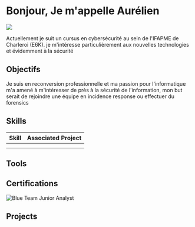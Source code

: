 # Bonjour, Je m'appelle Aurélien

<a href="https://www.linkedin.com/in/aurelien-pardons/"><img src="https://img.shields.io/badge/-LinkedIn-0072b1?&style=for-the-badge&logo=linkedin&logoColor=white" /></a>

Actuellement je suit un cursus en cybersécurité au sein de l'IFAPME de Charleroi (E6K). je m'intéresse particulièrement aux nouvelles technologies et évidemment à la sécurité
## Objectifs

Je suis en reconversion professionnelle et ma passion pour l'informatique m'a amené à m'intéresser de près à la sécurité de l'information, mon but serait de rejoindre une équipe en incidence response ou effectuer du forensics 
## Skills

| Skill | Associated Project                |
| ----- | --------------------------------- |
|       | <a href="https://google.com"></a> |
|       | <a href="https://google.com"></a> |


## Tools



## Certifications

<img src="https://img.shields.io/badge/BTJA-0072b1?style=for-the-badge&logoColor=white"  title= "Blue Team Junior Analyst" />



## Projects
